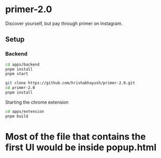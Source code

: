 # primer-2.0

Discover yourself, but pay through primer on Instagram. 

## Setup 

### Backend 

```bash
cd apps/backend
pnpm install
pnpm start
```

```bash
git clone https://github.com/hrishabhayush/primer-2.0.git
cd primer-2.0
pnpm install
```

Starting the chrome extension 

```bash
cd apps/extension
pnpm build
```

# Most of the file that contains the first UI would be inside popup.html